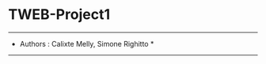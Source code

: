 TWEB-Project1
=============

************************************************
*   Authors : Calixte Melly, Simone Righitto   *
************************************************

